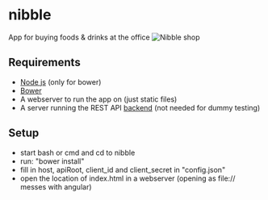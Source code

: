 # nibble
App for buying foods &amp; drinks at the office
![Nibble shop](http://i.imgur.com/CphwOzg.png "Main shop view")

## Requirements
- [Node js](https://nodejs.org/en/) (only for bower)
- [Bower](http://bower.io/#getting-started)
- A webserver to run the app on (just static files)
- A server running the REST API [backend](https://github.com/dotKom/onlineweb4/tree/develop/apps/shop) (not needed for dummy testing)

## Setup
- start bash or cmd and cd to nibble
- run: "bower install"
- fill in host, apiRoot, client_id and client_secret in "config.json"
- open the location of index.html in a webserver (opening as file:// messes with angular)

